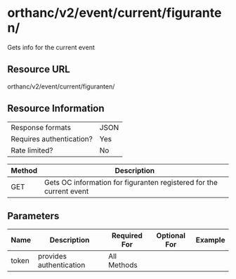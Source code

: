 
# orthanc/v2/event/current/figuranten/
Gets info for the current event

## Resource URL
orthanc/v2/event/current/figuranten/

## Resource Information
|                          |      |
| ------------------------ | ---- |
| Response formats         | JSON |
| Requires authentication? | Yes  |
| Rate limited?            | No   |

| Method | Description                                                         |
| ------ | ------------------------------------------------------------------- |
| GET    | Gets OC information for figuranten registered for the current event |

## Parameters
| Name  | Description             | Required For | Optional For | Example |
| ----- | ----------------------- | ------------ | ------------ | ------- |
| token | provides authentication | All Methods  |              |
